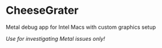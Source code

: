 # CheeseGrater
Metal debug app for Intel Macs with custom graphics setup

*Use for investigating Metal issues only!*

